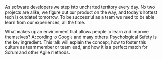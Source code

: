 As software developers we step into uncharted territory every day. No two
projects are alike, we figure out our product on the way, and today's hottest
tech is outdated tomorrow. To be successful as a team we need to be able learn
from our experiences, all the time.

What makes up an environment that allows people to learn and improve themselves?
According to Google and many others, Psychological Safety is the key ingredient.
This talk will explain the concept, how to foster this culture as team member or
team lead, and how it is a perfect match for Scrum and other Agile methods.
